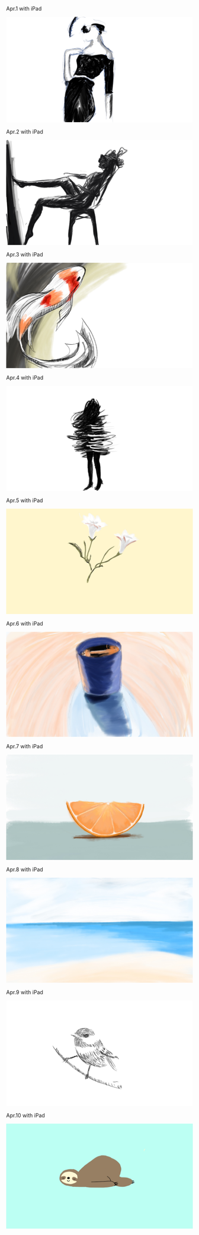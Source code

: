 Apr.1 with iPad

![Girl](1.jpg)

Apr.2 with iPad

![Girl](2.jpg)

Apr.3 with iPad

![Fish](3.jpg)

Apr.4 with iPad

![Girl Speed](4.jpg)

Apr.5 with iPad

![Flower](5.jpg)

Apr.6 with iPad

![Coffee](6.jpg)

Apr.7 with iPad

![Orange](7.jpg)

Apr.8 with iPad

![Beach](8.jpg)

Apr.9 with iPad

![Bird](9.jpg)

Apr.10 with iPad

![Lazy](10.jpg)

